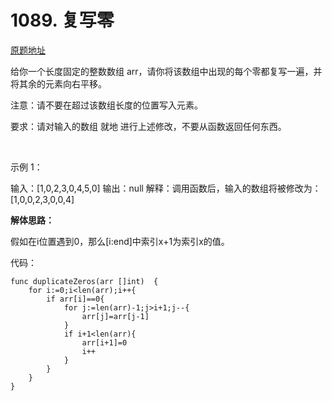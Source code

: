 # 1089. 复写零
[原题地址](https://leetcode-cn.com/problems/duplicate-zeros/) 

给你一个长度固定的整数数组 arr，请你将该数组中出现的每个零都复写一遍，并将其余的元素向右平移。

注意：请不要在超过该数组长度的位置写入元素。

要求：请对输入的数组 就地 进行上述修改，不要从函数返回任何东西。

 

示例 1：

输入：[1,0,2,3,0,4,5,0]
输出：null
解释：调用函数后，输入的数组将被修改为：[1,0,0,2,3,0,0,4]


**解体思路：**

假如在i位置遇到0，那么[i:end]中索引x+1为索引x的值。

代码：

```
func duplicateZeros(arr []int)  {
    for i:=0;i<len(arr);i++{
        if arr[i]==0{
            for j:=len(arr)-1;j>i+1;j--{
                arr[j]=arr[j-1]
            }
            if i+1<len(arr){
                arr[i+1]=0
                i++
            }
        }
    }
}
```